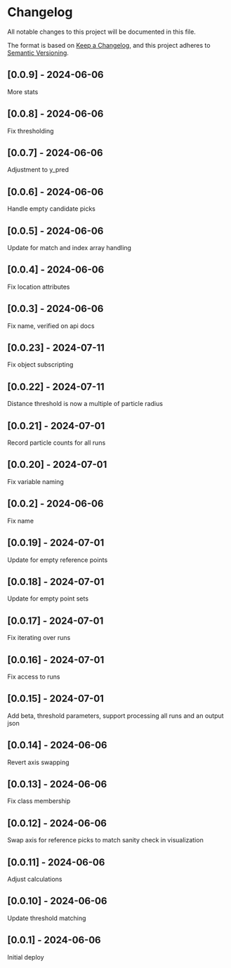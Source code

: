 # Changelog
All notable changes to this project will be documented in this file.

The format is based on [Keep a Changelog](https://keepachangelog.com/en/1.0.0/),
and this project adheres to [Semantic Versioning](https://semver.org/spec/v2.0.0.html).

## [0.0.9] - 2024-06-06
More stats

## [0.0.8] - 2024-06-06
Fix thresholding

## [0.0.7] - 2024-06-06
Adjustment to y_pred

## [0.0.6] - 2024-06-06
Handle empty candidate picks

## [0.0.5] - 2024-06-06
Update for match and index array handling

## [0.0.4] - 2024-06-06
Fix location attributes

## [0.0.3] - 2024-06-06
Fix name, verified on api docs

## [0.0.23] - 2024-07-11
Fix object subscripting

## [0.0.22] - 2024-07-11
Distance threshold is now a multiple of particle radius

## [0.0.21] - 2024-07-01
Record particle counts for all runs

## [0.0.20] - 2024-07-01
Fix variable naming

## [0.0.2] - 2024-06-06
Fix name

## [0.0.19] - 2024-07-01
Update for empty reference points

## [0.0.18] - 2024-07-01
Update for empty point sets

## [0.0.17] - 2024-07-01
Fix iterating over runs

## [0.0.16] - 2024-07-01
Fix access to runs

## [0.0.15] - 2024-07-01
Add beta, threshold parameters, support processing all runs and an output json

## [0.0.14] - 2024-06-06
Revert axis swapping

## [0.0.13] - 2024-06-06
Fix class membership

## [0.0.12] - 2024-06-06
Swap axis for reference picks to match sanity check in visualization

## [0.0.11] - 2024-06-06
Adjust calculations

## [0.0.10] - 2024-06-06
Update threshold matching

## [0.0.1] - 2024-06-06
Initial deploy
